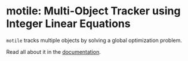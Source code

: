 motile: Multi-Object Tracker using Integer Linear Equations
===========================================================

`motile` tracks multiple objects by solving a global optimization problem.

Read all about it in the [documentation](https://funkelab.github.io/motile/).
